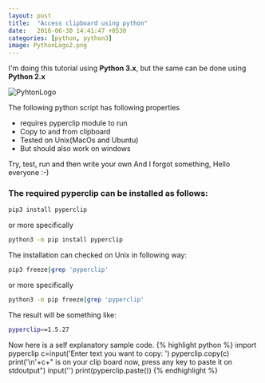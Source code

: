 ```yaml
---
layout: post
title:  "Access clipboard using python"
date:   2016-06-30 14:41:47 +0530
categories: [python, python3]
image: PythonLogo2.png
---
```



I'm doing this tutorial using **Python 3.x**, but the same can be done using **Python 2.x**

![PyhtonLogo](https://3.bp.blogspot.com/-kcLiV-_6YVY/V3T1pCy6sgI/AAAAAAAAEgM/_wLyiyLJZtU_a6S5JlLyL0CLTYUnt5JqgCKgB/s1600/computers%2Bprogramming%2Bpython%2BHD%2BWallpaper.png)

The following python script has following properties

  * requires pyperclip module to run
  * Copy to and from clipboard
  * Tested on Unix(MacOs and Ubuntu)
  * But should also work on windows

Try, test, run and then write your own
And I forgot something, Hello everyone  :-)

### The required pyperclip can be installed as follows:
```bash
pip3 install pyperclip
```
or more specifically
```bash
python3 -m pip install pyperclip
```
The installation can checked on Unix in following way:
```bash
pip3 freeze|grep 'pyperclip'
```
or more specifically
```bash
python3 -m pip freeze|grep 'pyperclip'
```

The result will be something like:
```bash
pyperclip==1.5.27
```

Now here is a self explanatory sample code.
{% highlight python %}
import pyperclip
c=input('Enter text you want to copy: ')
pyperclip.copy(c)
print('\n'+c+" is on your clip board now, press any key to paste it on stdoutput")
input('')
print(pyperclip.paste())
{% endhighlight %}
